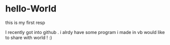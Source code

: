# hello-World
this is my first resp

I recently got into github . i alrdy have some program i made in vb would like to share with world !
:)
